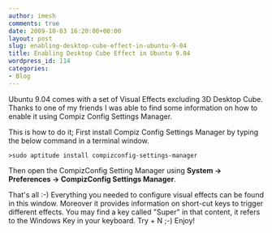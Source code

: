 ```yaml
---
author: imesh
comments: true
date: 2009-10-03 16:20:00+00:00
layout: post
slug: enabling-desktop-cube-effect-in-ubuntu-9-04
title: Enabling Desktop Cube Effect in Ubuntu 9.04
wordpress_id: 114
categories:
- Blog
---
```


Ubuntu 9.04 comes with a set of Visual Effects excluding 3D Desktop Cube. Thanks to one of my friends I was able to find some information on how to enable it using Compiz Config Settings Manager.

This is how to do it; First install Compiz Config Settings Manager by typing the below command in a terminal window.

````
>sudo aptitude install compizconfig-settings-manager
````
Then open the CompizConfig Setting Manager using **System -> Preferences -> CompizConfig Settings Manager**.

That's all :-) Everything you needed to configure visual effects can be found in this window. Moreover it provides information on short-cut keys to trigger different effects. You may find a key called "Super" in that content, it refers to the Windows Key in your keyboard. Try <Super> + N ;-) Enjoy!
